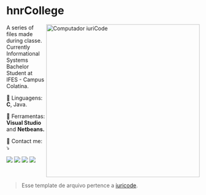 # hnrCollege

<img src="https://raw.githubusercontent.com/MicaelliMedeiros/micaellimedeiros/master/image/computer-illustration.png" min-width="400px" max-width="400px" width="400px" align="right" alt="Computador iuriCode">

<p align="left"> 
  A series of files made during classe. <br>
  Currently Informational Systems Bachelor Student at IFES - Campus Colatina.
</p>

<p align="left">
  🦄 Linguagens: <strong>C</strong>, Java.
</p>

<p align="left">
  💼 Ferramentas: <strong>Visual Studio</strong> and <strong>Netbeans.</strong>
</p>

<p align="left">
  💌 Contact me: ⤵️
</p>

<p align="left">
  <a href="#" alt="Gmail">
  <img src="https://img.shields.io/badge/-Gmail-FF0000?style=flat-square&labelColor=FF0000&logo=gmail&logoColor=white&link=almeida.hnr@gmail.com"/></a>

  <a href="#" alt="Linkedin">
  <img src="https://img.shields.io/badge/-Linkedin-0e76a8?style=flat-square&logo=Linkedin&logoColor=white&link=linkedin.com/in/hnralmeida"/></a>

  <a href="#" alt="Facebook">
  <img src="https://img.shields.io/badge/-Facebook-3b5998?style=flat-square&labelColor=3b5998&logo=facebook&logoColor=white&link=facebook.com/hnralmeida"/></a>

  <a href="#" alt="Instagram">
  <img src="https://img.shields.io/badge/-Instagram-DF0174?style=flat-square&labelColor=DF0174&logo=instagram&logoColor=white&link=intagram.com/hnralmeida"/></a>
  <br>
  <br>
  <br>
</p>  

>  Esse template de arquivo pertence a [iuricode](https://github.com/iuricode/readme-template/blob/main/README-profile/iuricode.md).
